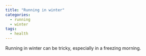 ```yaml
---
title: "Running in winter"
categories:
  - running
  - winter
tags:
  - health
---
```


Running in winter can be tricky, especially in a freezing morning. 